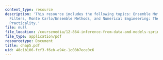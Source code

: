 ```yaml
---
content_type: resource
description: 'This resource includes the following topics: Ensemble Methods and Particle
  Filters, Monte Carlo/Ensemble Methods, and Numerical Engineering: The Search for
  Practicality.'
file: null
file_location: /coursemedia/12-864-inference-from-data-and-models-spring-2005/48c1b106fcf3f6eba94c1c08b7ece0c6_chap5.pdf
file_type: application/pdf
resourcetype: Document
title: chap5.pdf
uid: 48c1b106-fcf3-f6eb-a94c-1c08b7ece0c6
---
```

